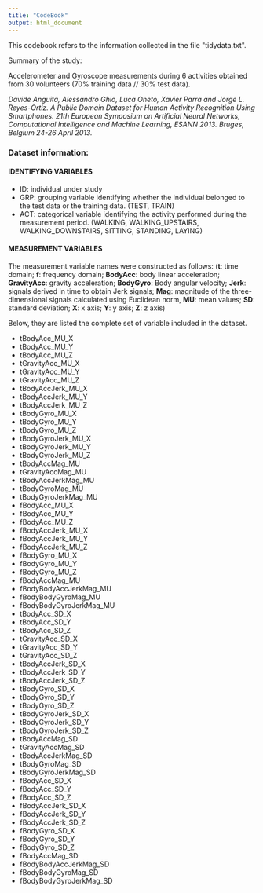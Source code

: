 ```yaml
---
title: "CodeBook"
output: html_document
---
```


This codebook refers to the information collected in the file "tidydata.txt".


Summary of the study:

Accelerometer and Gyroscope measurements during 6 activities obtained from 30 volunteers (70% training data // 30% test data). 

*Davide Anguita, Alessandro Ghio, Luca Oneto, Xavier Parra and Jorge L. Reyes-Ortiz. A Public Domain Dataset for Human Activity Recognition Using Smartphones. 21th European Symposium on Artificial Neural Networks, Computational Intelligence and Machine Learning, ESANN 2013. Bruges, Belgium 24-26 April 2013.*

### Dataset information:
#### IDENTIFYING VARIABLES
- ID: individual under study
- GRP: grouping variable identifying whether the individual belonged to the test data or the training data. (TEST, TRAIN)
- ACT: categorical variable identifying the activity performed during the measurement period. (WALKING, WALKING_UPSTAIRS, WALKING_DOWNSTAIRS, SITTING, STANDING, LAYING)

#### MEASUREMENT VARIABLES
The measurement variable names were constructed as follows: (**t**: time domain; **f**: frequency domain; **BodyAcc**: body linear acceleration; **GravityAcc**: gravity acceleration; **BodyGyro**: Body angular velocity; **Jerk**: signals derived in time to obtain Jerk signals; **Mag**: magnitude of the three-dimensional signals calculated using Euclidean norm, **MU**: mean values; **SD**: standard deviation; **X**: x axis; **Y**: y axis; **Z**: z axis)

Below, they are listed the complete set of variable included in the dataset.

- tBodyAcc_MU_X
- tBodyAcc_MU_Y
- tBodyAcc_MU_Z 
- tGravityAcc_MU_X 
- tGravityAcc_MU_Y 
- tGravityAcc_MU_Z
- tBodyAccJerk_MU_X 
- tBodyAccJerk_MU_Y 
- tBodyAccJerk_MU_Z   
- tBodyGyro_MU_X
- tBodyGyro_MU_Y
- tBodyGyro_MU_Z
- tBodyGyroJerk_MU_X
- tBodyGyroJerk_MU_Y
- tBodyGyroJerk_MU_Z
- tBodyAccMag_MU
- tGravityAccMag_MU
- tBodyAccJerkMag_MU     
- tBodyGyroMag_MU
- tBodyGyroJerkMag_MU
- fBodyAcc_MU_X
- fBodyAcc_MU_Y
- fBodyAcc_MU_Z
- fBodyAccJerk_MU_X
- fBodyAccJerk_MU_Y
- fBodyAccJerk_MU_Z
- fBodyGyro_MU_X         
- fBodyGyro_MU_Y
- fBodyGyro_MU_Z
- fBodyAccMag_MU
- fBodyBodyAccJerkMag_MU
- fBodyBodyGyroMag_MU
- fBodyBodyGyroJerkMag_MU
- tBodyAcc_SD_X
- tBodyAcc_SD_Y
- tBodyAcc_SD_Z
- tGravityAcc_SD_X
- tGravityAcc_SD_Y
- tGravityAcc_SD_Z
- tBodyAccJerk_SD_X
- tBodyAccJerk_SD_Y
- tBodyAccJerk_SD_Z
- tBodyGyro_SD_X
- tBodyGyro_SD_Y
- tBodyGyro_SD_Z  
- tBodyGyroJerk_SD_X
- tBodyGyroJerk_SD_Y
- tBodyGyroJerk_SD_Z
- tBodyAccMag_SD
- tGravityAccMag_SD
- tBodyAccJerkMag_SD
- tBodyGyroMag_SD
- tBodyGyroJerkMag_SD
- fBodyAcc_SD_X
- fBodyAcc_SD_Y
- fBodyAcc_SD_Z
- fBodyAccJerk_SD_X
- fBodyAccJerk_SD_Y
- fBodyAccJerk_SD_Z
- fBodyGyro_SD_X
- fBodyGyro_SD_Y
- fBodyGyro_SD_Z
- fBodyAccMag_SD
- fBodyBodyAccJerkMag_SD
- fBodyBodyGyroMag_SD
- fBodyBodyGyroJerkMag_SD